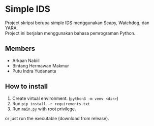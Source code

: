 # Simple IDS

Project skripsi berupa simple IDS menggunakan Scapy, Watchdog, dan YARA.  
Project ini berjalan menggunakan bahasa pemrograman Python.

## Members
- Arkaan Nabiil
- Bintang Hermawan Makmur
- Putu Indra Yudananta

## How to install
1. Create virtual environment. (`python3 -m venv <dir>`)
2. Run `pip install -r requirements.txt`
3. Run `main.py` with root privilege.  

or just run the executable (download from release).